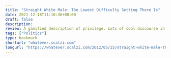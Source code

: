 ```yaml
---
title: "Straight White Male: The Lowest Difficulty Setting There Is"
date: 2021-12-18T11:10:36+08:00
draft: false
description: 
review: A gamified description of privilege. Lots of cool discourse in the comment sections around the desctiption. Really well written imo.
tags: ["Politics"]
type: bookmark
shorturl: "whatever.scalzi.com"
longurl: "https://whatever.scalzi.com/2012/05/15/straight-white-male-the-lowest-difficulty-setting-there-is/"
---
```

